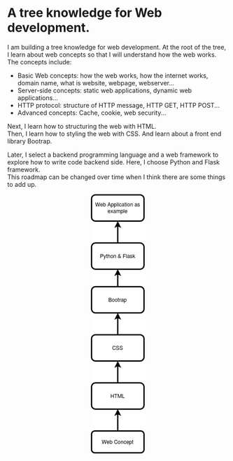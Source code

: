 # A tree knowledge for Web development.
I am building a tree knowledge for web development. At the root of the tree, I learn about web concepts so that I will understand how the web works. 
The concepts include: 
* Basic Web concepts: how the web works, how the internet works, domain name, what is website, webpage, webserver...
* Server-side concepts: static web applications, dynamic web applications...
* HTTP protocol: structure of HTTP message, HTTP GET, HTTP POST...
* Advanced concepts: Cache, cookie, web security...     

Next, I learn how to structuring the web with HTML.  
Then, I learn how to styling the web with CSS. And learn about a front end library Bootrap.  

Later, I select a backend programming language and a web framework to explore how to write code backend side. Here, I choose Python and Flask framework.   
This roadmap can be changed over time when I think there are some things to add up.


<p align="center">
  <img src="web_roadmap.png">
</p>